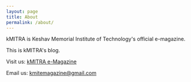 ```yaml
---
layout: page
title: About
permalink: /about/
---
```

kMITRA is Keshav Memorial Institute of Technology's official e-magazine.

This is kMITRA's blog.

Visit us: [kMITRA e-Magazine](kmit.in/emagazine)

Email us: [kmitemagazine@gmail.com](mailto:kmitemagazine@gmail.com)
